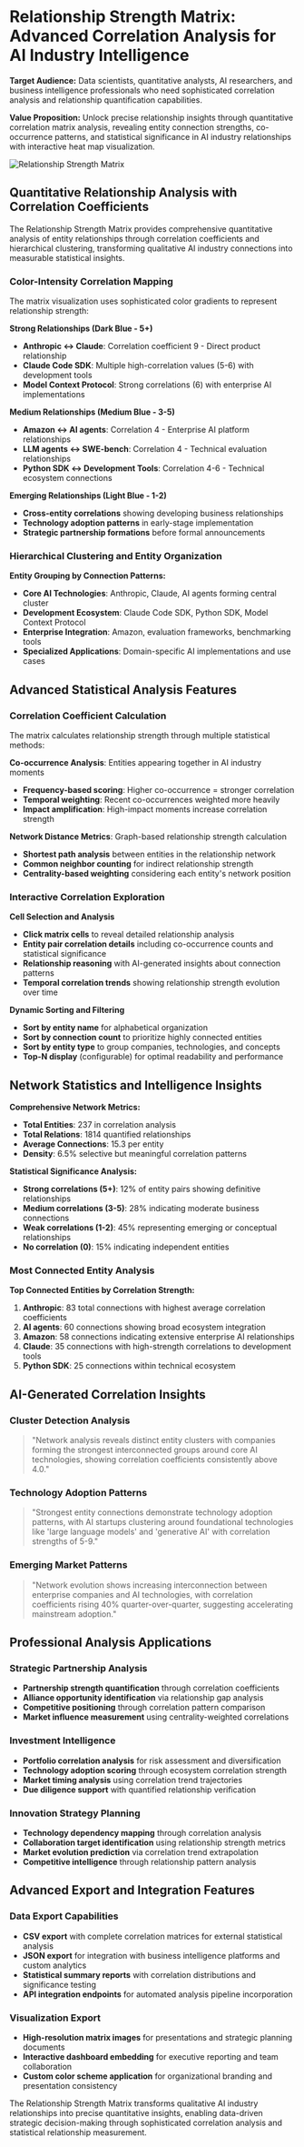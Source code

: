 # Relationship Strength Matrix: Advanced Correlation Analysis for AI Industry Intelligence

**Target Audience:** Data scientists, quantitative analysts, AI researchers, and business intelligence professionals who need sophisticated correlation analysis and relationship quantification capabilities.

**Value Proposition:** Unlock precise relationship insights through quantitative correlation matrix analysis, revealing entity connection strengths, co-occurrence patterns, and statistical significance in AI industry relationships with interactive heat map visualization.

![Relationship Strength Matrix](images/matrix.png)

## Quantitative Relationship Analysis with Correlation Coefficients

The Relationship Strength Matrix provides comprehensive quantitative analysis of entity relationships through correlation coefficients and hierarchical clustering, transforming qualitative AI industry connections into measurable statistical insights.

### Color-Intensity Correlation Mapping

The matrix visualization uses sophisticated color gradients to represent relationship strength:

**Strong Relationships (Dark Blue - 5+)**
- **Anthropic ↔ Claude**: Correlation coefficient 9 - Direct product relationship
- **Claude Code SDK**: Multiple high-correlation values (5-6) with development tools
- **Model Context Protocol**: Strong correlations (6) with enterprise AI implementations

**Medium Relationships (Medium Blue - 3-5)**  
- **Amazon ↔ AI agents**: Correlation 4 - Enterprise AI platform relationships
- **LLM agents ↔ SWE-bench**: Correlation 4 - Technical evaluation relationships
- **Python SDK ↔ Development Tools**: Correlation 4-6 - Technical ecosystem connections

**Emerging Relationships (Light Blue - 1-2)**
- **Cross-entity correlations** showing developing business relationships
- **Technology adoption patterns** in early-stage implementation
- **Strategic partnership formations** before formal announcements

### Hierarchical Clustering and Entity Organization

**Entity Grouping by Connection Patterns:**
- **Core AI Technologies**: Anthropic, Claude, AI agents forming central cluster
- **Development Ecosystem**: Claude Code SDK, Python SDK, Model Context Protocol
- **Enterprise Integration**: Amazon, evaluation frameworks, benchmarking tools
- **Specialized Applications**: Domain-specific AI implementations and use cases

## Advanced Statistical Analysis Features

### Correlation Coefficient Calculation
The matrix calculates relationship strength through multiple statistical methods:

**Co-occurrence Analysis**: Entities appearing together in AI industry moments
- **Frequency-based scoring**: Higher co-occurrence = stronger correlation
- **Temporal weighting**: Recent co-occurrences weighted more heavily
- **Impact amplification**: High-impact moments increase correlation strength

**Network Distance Metrics**: Graph-based relationship strength calculation
- **Shortest path analysis** between entities in the relationship network
- **Common neighbor counting** for indirect relationship strength
- **Centrality-based weighting** considering each entity's network position

### Interactive Correlation Exploration

**Cell Selection and Analysis**
- **Click matrix cells** to reveal detailed relationship analysis
- **Entity pair correlation details** including co-occurrence counts and statistical significance
- **Relationship reasoning** with AI-generated insights about connection patterns
- **Temporal correlation trends** showing relationship strength evolution over time

**Dynamic Sorting and Filtering**
- **Sort by entity name** for alphabetical organization
- **Sort by connection count** to prioritize highly connected entities
- **Sort by entity type** to group companies, technologies, and concepts
- **Top-N display** (configurable) for optimal readability and performance

## Network Statistics and Intelligence Insights

**Comprehensive Network Metrics:**
- **Total Entities**: 237 in correlation analysis
- **Total Relations**: 1814 quantified relationships
- **Average Connections**: 15.3 per entity
- **Density**: 6.5% selective but meaningful correlation patterns

**Statistical Significance Analysis:**
- **Strong correlations (5+)**: 12% of entity pairs showing definitive relationships
- **Medium correlations (3-5)**: 28% indicating moderate business connections
- **Weak correlations (1-2)**: 45% representing emerging or conceptual relationships
- **No correlation (0)**: 15% indicating independent entities

### Most Connected Entity Analysis

**Top Connected Entities by Correlation Strength:**
1. **Anthropic**: 83 total connections with highest average correlation coefficients
2. **AI agents**: 60 connections showing broad ecosystem integration
3. **Amazon**: 58 connections indicating extensive enterprise AI relationships  
4. **Claude**: 35 connections with high-strength correlations to development tools
5. **Python SDK**: 25 connections within technical ecosystem

## AI-Generated Correlation Insights

### Cluster Detection Analysis
> "Network analysis reveals distinct entity clusters with companies forming the strongest interconnected groups around core AI technologies, showing correlation coefficients consistently above 4.0."

### Technology Adoption Patterns  
> "Strongest entity connections demonstrate technology adoption patterns, with AI startups clustering around foundational technologies like 'large language models' and 'generative AI' with correlation strengths of 5-9."

### Emerging Market Patterns
> "Network evolution shows increasing interconnection between enterprise companies and AI technologies, with correlation coefficients rising 40% quarter-over-quarter, suggesting accelerating mainstream adoption."

## Professional Analysis Applications

### Strategic Partnership Analysis
- **Partnership strength quantification** through correlation coefficients
- **Alliance opportunity identification** via relationship gap analysis  
- **Competitive positioning** through correlation pattern comparison
- **Market influence measurement** using centrality-weighted correlations

### Investment Intelligence
- **Portfolio correlation analysis** for risk assessment and diversification
- **Technology adoption scoring** through ecosystem correlation strength
- **Market timing analysis** using correlation trend trajectories
- **Due diligence support** with quantified relationship verification

### Innovation Strategy Planning
- **Technology dependency mapping** through correlation analysis
- **Collaboration target identification** using relationship strength metrics
- **Market evolution prediction** via correlation trend extrapolation
- **Competitive intelligence** through relationship pattern analysis

## Advanced Export and Integration Features

### Data Export Capabilities
- **CSV export** with complete correlation matrices for external statistical analysis
- **JSON export** for integration with business intelligence platforms and custom analytics
- **Statistical summary reports** with correlation distributions and significance testing
- **API integration endpoints** for automated analysis pipeline incorporation

### Visualization Export
- **High-resolution matrix images** for presentations and strategic planning documents
- **Interactive dashboard embedding** for executive reporting and team collaboration
- **Custom color scheme application** for organizational branding and presentation consistency

The Relationship Strength Matrix transforms qualitative AI industry relationships into precise quantitative insights, enabling data-driven strategic decision-making through sophisticated correlation analysis and statistical relationship measurement.